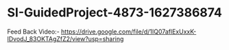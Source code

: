 # SI-GuidedProject-4873-1627386874
Feed Back Video:- https://drive.google.com/file/d/1IQ07aflExUxxK-IDvodJ_83OKTAgZfZ2/view?usp=sharing
